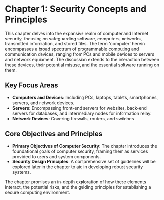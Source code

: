 # Chapter 1: Security Concepts and Principles

This chapter delves into the expansive realm of computer and Internet security, focusing on safeguarding software, computers, networks, transmitted information, and stored files. The term 'computer' herein encompasses a broad spectrum of programmable computing and communication devices, ranging from PCs and mobile devices to servers and network equipment. The discussion extends to the interaction between these devices, their potential misuse, and the essential software running on them.

## Key Focus Areas
- **Computers and Devices**: Including PCs, laptops, tablets, smartphones, servers, and network devices.
- **Servers**: Encompassing front-end servers for websites, back-end servers for databases, and intermediary nodes for information relay.
- **Network Devices**: Covering firewalls, routers, and switches.

## Core Objectives and Principles
- **Primary Objectives of Computer Security**: The chapter introduces the foundational goals of computer security, framing them as services provided to users and system components.
- **Security Design Principles**: A comprehensive set of guidelines will be explored later in the chapter to aid in developing robust security systems.

The chapter promises an in-depth exploration of how these elements interact, the potential risks, and the guiding principles for establishing a secure computing environment.
